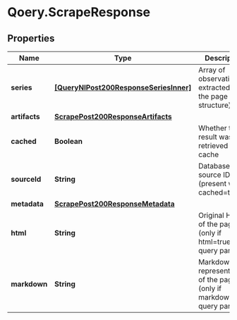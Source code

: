 # Qoery.ScrapeResponse

## Properties

Name | Type | Description | Notes
------------ | ------------- | ------------- | -------------
**series** | [**[QueryNlPost200ResponseSeriesInner]**](QueryNlPost200ResponseSeriesInner.md) | Array of observations extracted from the page (flat structure) | 
**artifacts** | [**ScrapePost200ResponseArtifacts**](ScrapePost200ResponseArtifacts.md) |  | [optional] 
**cached** | **Boolean** | Whether this result was retrieved from cache | [optional] 
**sourceId** | **String** | Database source ID (present when cached&#x3D;true) | [optional] 
**metadata** | [**ScrapePost200ResponseMetadata**](ScrapePost200ResponseMetadata.md) |  | [optional] 
**html** | **String** | Original HTML of the page (only if html&#x3D;true query param) | [optional] 
**markdown** | **String** | Markdown representation of the page (only if markdown&#x3D;true query param) | [optional] 


